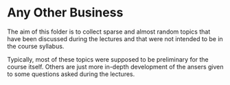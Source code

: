 # Any Other Business



The aim of this folder is to collect sparse and almost random topics that have been discussed during the lectures and that were not intended to be in the course syllabus.

Typically, most of these topics were supposed to be preliminary for the course itself. Others are just more in-depth development of the ansers given to some questions asked during the lectures.